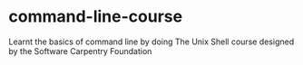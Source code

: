 # command-line-course
Learnt the basics of command line by doing The Unix Shell course designed by the Software Carpentry Foundation
